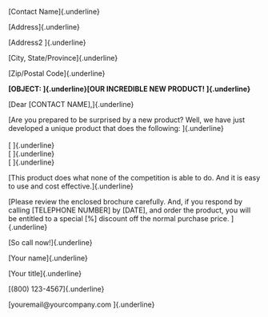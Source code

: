 [Contact Name]{.underline}

[Address]{.underline}

[Address2 ]{.underline}

[City, State/Province]{.underline}

[Zip/Postal Code]{.underline}

**[OBJECT: ]{.underline}[OUR INCREDIBLE NEW PRODUCT! ]{.underline}**

[Dear \[CONTACT NAME\],]{.underline}

[Are you prepared to be surprised by a new product? Well, we have just
developed a unique product that does the following: ]{.underline}\
\
[ ]{.underline}\
[ ]{.underline}\
[ ]{.underline}

[This product does what none of the competition is able to do. And it is
easy to use and cost effective.]{.underline}

[Please review the enclosed brochure carefully. And, if you respond by
calling \[TELEPHONE NUMBER\] by \[DATE\], and order the product, you
will be entitled to a special \[%\] discount off the normal purchase
price. ]{.underline}

[So call now!]{.underline}

[Your name]{.underline}

[Your title]{.underline}

[(800) 123-4567]{.underline}

[youremail\@yourcompany.com ]{.underline}
